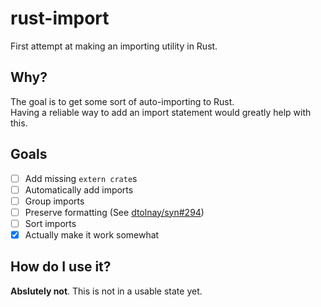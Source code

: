 # rust-import

First attempt at making an importing utility in Rust.

## Why?

The goal is to get some sort of auto-importing to Rust.  
Having a reliable way to add an import statement would greatly help with this.

## Goals

 - [ ] Add missing `extern crate`s
 - [ ] Automatically add imports
 - [ ] Group imports
 - [ ] Preserve formatting (See [dtolnay/syn#294](https://github.com/dtolnay/syn/issues/294))
 - [ ] Sort imports
 - [x] Actually make it work somewhat

## How do I use it?

**Abslutely not**. This is not in a usable state yet.
